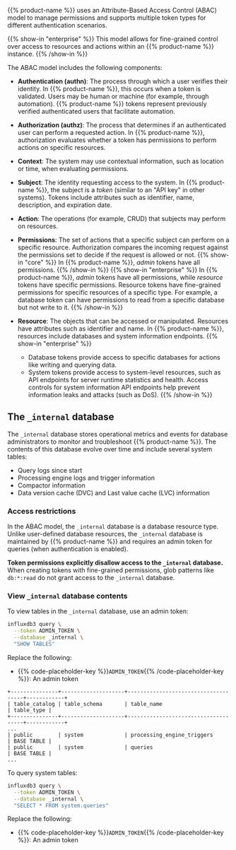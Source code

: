 <!--
-->
{{% product-name %}} uses an Attribute-Based Access Control (ABAC) model to
manage permissions and supports multiple token types for different authentication scenarios.

{{% show-in "enterprise" %}}
This model allows for fine-grained control over access to resources and actions
within an {{% product-name %}} instance.
{{% /show-in %}}

The ABAC model includes the following components:

- **Authentication (authn)**: The process through which a user verifies their identity.
  In {{% product-name %}}, this occurs when a token is validated.
  Users may be human or machine (for example, through automation).
  {{% product-name %}} tokens represent previously verified authenticated users that facilitate automation.

- **Authorization (authz)**: The process that determines if an authenticated user can perform a requested action.
  In {{% product-name %}}, authorization evaluates whether a token has permissions to perform actions on specific resources.

- **Context**: The system may use contextual information, such as location or time,
  when evaluating permissions.

- **Subject**: The identity requesting access to the system.
  In {{% product-name %}}, the subject is a _token_ (similar to an "API key" in other systems).
  Tokens include attributes such as identifier, name, description, and expiration date.

- **Action**: The operations (for example, CRUD) that subjects may perform on resources.

- **Permissions**: The set of actions that a specific subject can perform on a specific resource.
  Authorization compares the incoming request against the permissions set to decide if the request is allowed or not.
  {{% show-in "core" %}}
  In {{% product-name %}}, _admin_ tokens have all permissions.
  {{% /show-in %}} 
  {{% show-in "enterprise" %}}
  In {{% product-name %}}, _admin_ tokens have all permissions, while _resource_ tokens have specific permissions.
  Resource tokens have fine-grained permissions for specific resources of a specific type.
  For example, a database token can have permissions to read from a specific database but not write to it.
  {{% /show-in %}}

- **Resource**: The objects that can be accessed or manipulated.
  Resources have attributes such as identifier and name.
  In {{% product-name %}}, resources include databases and system information endpoints.
  {{% show-in "enterprise" %}}
  - Database tokens provide access to specific databases for actions like writing and querying data.
  - System tokens provide access to system-level resources, such as API endpoints for server runtime statistics and health.
    Access controls for system information API endpoints help prevent information leaks and attacks (such as DoS).
  {{% /show-in %}}

## The `_internal` database

The `_internal` database stores operational metrics and events for database administrators
to monitor and troubleshoot {{% product-name %}}.
The contents of this database evolve over time and include several system tables:

- Query logs since start
- Processing engine logs and trigger information
- Compactor information
- Data version cache (DVC) and Last value cache (LVC) information

### Access restrictions

In the ABAC model, the `_internal` database is a database resource type.
Unlike user-defined database resources, the `_internal` database is maintained by
{{% product-name %}} and requires an admin token for queries (when authentication is enabled).

**Token permissions explicitly disallow access to the `_internal` database.**
When creating tokens with fine-grained permissions, glob patterns like `db:*:read`
do not grant access to the `_internal` database.

### View `_internal` database contents

To view tables in the `_internal` database, use an admin token:

```bash { placeholders="ADMIN_TOKEN" }
influxdb3 query \
  --token ADMIN_TOKEN \
  --database _internal \
  "SHOW TABLES"
```

Replace the following:

- {{% code-placeholder-key %}}`ADMIN_TOKEN`{{% /code-placeholder-key %}}: An admin token

<!--pytest-codeblocks:expected-output-->

```
+---------------+--------------------+-------------------------------------+------------+
| table_catalog | table_schema       | table_name                          | table_type |
+---------------+--------------------+-------------------------------------+------------+
...
| public        | system             | processing_engine_triggers          | BASE TABLE |
| public        | system             | queries                             | BASE TABLE |
...
```

To query system tables:

```bash { placeholders="ADMIN_TOKEN" }
influxdb3 query \
  --token ADMIN_TOKEN \
  --database _internal \
  "SELECT * FROM system.queries"
```

Replace the following:

- {{% code-placeholder-key %}}`ADMIN_TOKEN`{{% /code-placeholder-key %}}: An admin token